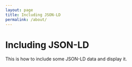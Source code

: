 ```yaml
---
layout: page
title: Including JSON-LD
permalink: /about/
---
```


# Including JSON-LD

This is how to include some JSON-LD data and display it.


